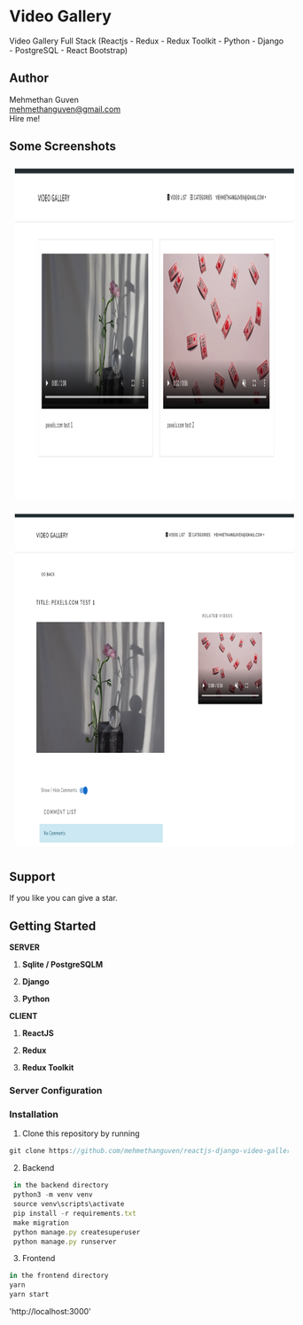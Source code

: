 # Video Gallery

Video Gallery Full Stack (Reactjs - Redux - Redux Toolkit - Python - Django - PostgreSQL - React Bootstrap)

## Author

Mehmethan Guven
<br/>
<a href='mailto:mehmethanguven@gmail.com<'>mehmethanguven@gmail.com</a>
<br/>
Hire me!

## Some Screenshots

<img src="images/demo1.png" alt="demo" style="height: 600px; width:800px; margin: 10px;"/>
<img src="images/demo2.png" alt="demo" style="height: 600px; width:800px; margin: 10px;"/>

## Support

If you like you can give a star.

## Getting Started

**SERVER**

1. **Sqlite / PostgreSQLM**

2. **Django**

3. **Python**

**CLIENT**

1. **ReactJS**

2. **Redux**

3. **Redux Toolkit**

### Server Configuration

### Installation

1. Clone this repository by running

```js
git clone https://github.com/mehmethanguven/reactjs-django-video-gallery.git
```

2. Backend

```js
 in the backend directory
 python3 -m venv venv
 source venv\scripts\activate
 pip install -r requirements.txt
 make migration
 python manage.py createsuperuser
 python manage.py runserver

```

3. Frontend

```js
in the frontend directory
yarn
yarn start
```

'http://localhost:3000'
